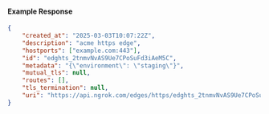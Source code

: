 <!-- Code generated for API Clients. DO NOT EDIT. -->

#### Example Response

```json
{
	"created_at": "2025-03-03T10:07:22Z",
	"description": "acme https edge",
	"hostports": ["example.com:443"],
	"id": "edghts_2tnmvNvAS9Ue7CPoSuFd3iAeM5C",
	"metadata": "{\"environment\": \"staging\"}",
	"mutual_tls": null,
	"routes": [],
	"tls_termination": null,
	"uri": "https://api.ngrok.com/edges/https/edghts_2tnmvNvAS9Ue7CPoSuFd3iAeM5C"
}
```
